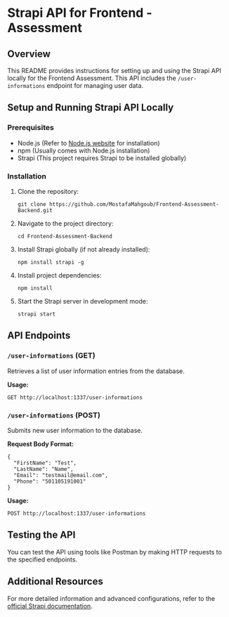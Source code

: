 # Strapi API for Frontend - Assessment

## Overview

This README provides instructions for setting up and using the Strapi API locally for the Frontend Assessment. This API includes the `/user-informations` endpoint for managing user data.

## Setup and Running Strapi API Locally

### Prerequisites

- Node.js (Refer to [Node.js website](https://nodejs.org/) for installation)
- npm (Usually comes with Node.js installation)
- Strapi (This project requires Strapi to be installed globally)

### Installation

1. Clone the repository:
   ```
   git clone https://github.com/MostafaMahgoub/Frontend-Assessment-Backend.git
   ```
2. Navigate to the project directory:
   ```
   cd Frontend-Assessment-Backend
   ```
3. Install Strapi globally (if not already installed):
   ```
   npm install strapi -g
   ```
4. Install project dependencies:
   ```
   npm install
   ```
5. Start the Strapi server in development mode:
   ```
   strapi start
   ```

## API Endpoints

### `/user-informations` (GET)

Retrieves a list of user information entries from the database.

**Usage:**

```
GET http://localhost:1337/user-informations
```

### `/user-informations` (POST)

Submits new user information to the database.

**Request Body Format:**

```
{
  "FirstName": "Test",
  "LastName": "Name",
  "Email": "testmail@email.com",
  "Phone": "501105191001"
}
```

**Usage:**

```
POST http://localhost:1337/user-informations
```

## Testing the API

You can test the API using tools like Postman by making HTTP requests to the specified endpoints.

## Additional Resources

For more detailed information and advanced configurations, refer to the [official Strapi documentation](https://strapi.io/documentation).
